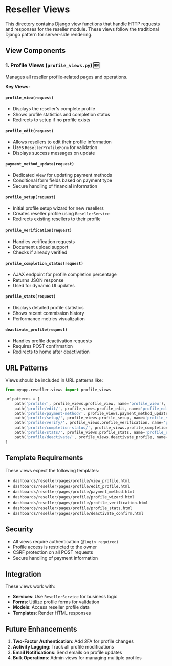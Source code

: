 # Reseller Views

This directory contains Django view functions that handle HTTP requests and responses for the reseller module. These views follow the traditional Django pattern for server-side rendering.

## View Components

### 1. Profile Views (`profile_views.py`) 🆕
Manages all reseller profile-related pages and operations.

**Key Views:**

#### `profile_view(request)`
- Displays the reseller's complete profile
- Shows profile statistics and completion status
- Redirects to setup if no profile exists

#### `profile_edit(request)`
- Allows resellers to edit their profile information
- Uses `ResellerProfileForm` for validation
- Displays success messages on update

#### `payment_method_update(request)`
- Dedicated view for updating payment methods
- Conditional form fields based on payment type
- Secure handling of financial information

#### `profile_setup(request)`
- Initial profile setup wizard for new resellers
- Creates reseller profile using `ResellerService`
- Redirects existing resellers to their profile

#### `profile_verification(request)`
- Handles verification requests
- Document upload support
- Checks if already verified

#### `profile_completion_status(request)`
- AJAX endpoint for profile completion percentage
- Returns JSON response
- Used for dynamic UI updates

#### `profile_stats(request)`
- Displays detailed profile statistics
- Shows recent commission history
- Performance metrics visualization

#### `deactivate_profile(request)`
- Handles profile deactivation requests
- Requires POST confirmation
- Redirects to home after deactivation

## URL Patterns

Views should be included in URL patterns like:

```python
from myapp.reseller.views import profile_views

urlpatterns = [
    path('profile/', profile_views.profile_view, name='profile_view'),
    path('profile/edit/', profile_views.profile_edit, name='profile_edit'),
    path('profile/payment-method/', profile_views.payment_method_update, name='payment_method_update'),
    path('profile/setup/', profile_views.profile_setup, name='profile_setup'),
    path('profile/verify/', profile_views.profile_verification, name='profile_verification'),
    path('profile/completion-status/', profile_views.profile_completion_status, name='profile_completion_status'),
    path('profile/stats/', profile_views.profile_stats, name='profile_stats'),
    path('profile/deactivate/', profile_views.deactivate_profile, name='deactivate_profile'),
]
```

## Template Requirements

These views expect the following templates:
- `dashboards/reseller/pages/profile/view_profile.html`
- `dashboards/reseller/pages/profile/edit_profile.html`
- `dashboards/reseller/pages/profile/payment_method.html`
- `dashboards/reseller/pages/profile/profile_wizard.html`
- `dashboards/reseller/pages/profile/profile_verification.html`
- `dashboards/reseller/pages/profile/profile_stats.html`
- `dashboards/reseller/pages/profile/deactivate_confirm.html`

## Security

- All views require authentication (`@login_required`)
- Profile access is restricted to the owner
- CSRF protection on all POST requests
- Secure handling of payment information

## Integration

These views work with:
- **Services**: Use `ResellerService` for business logic
- **Forms**: Utilize profile forms for validation
- **Models**: Access reseller profile data
- **Templates**: Render HTML responses

## Future Enhancements

1. **Two-Factor Authentication**: Add 2FA for profile changes
2. **Activity Logging**: Track all profile modifications
3. **Email Notifications**: Send emails on profile updates
4. **Bulk Operations**: Admin views for managing multiple profiles
